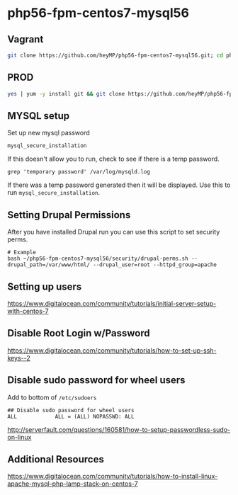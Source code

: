 # php56-fpm-centos7-mysql56

## Vagrant
```bash
git clone https://github.com/heyMP/php56-fpm-centos7-mysql56.git; cd php56-fpm-centos7-mysql56; vagrant up
```

## PROD
```bash
yes | yum -y install git && git clone https://github.com/heyMP/php56-fpm-centos7-mysql56.git && cd php56-fpm-centos7-mysql56 && chmod 700 install/prod.sh && install/prod.sh && post-install.sh
```

## MYSQL setup

Set up new mysql password
```
mysql_secure_installation
```

If this doesn't allow you to run, check to see if there is a temp password.
```
grep 'temporary password' /var/log/mysqld.log
```

If there was a temp password generated then it will be displayed.  Use this to run `mysql_secure_installation`.

## Setting Drupal Permissions

After you have installed Drupal run you can use this script to set security perms.

```
# Example
bash ~/php56-fpm-centos7-mysql56/security/drupal-perms.sh --drupal_path=/var/www/html/ --drupal_user=root --httpd_group=apache
```

## Setting up users

https://www.digitalocean.com/community/tutorials/initial-server-setup-with-centos-7

## Disable Root Login w/Password

https://www.digitalocean.com/community/tutorials/how-to-set-up-ssh-keys--2

## Disable sudo password for wheel users

Add to bottom of `/etc/sudoers`

```
## Disable sudo password for wheel users
ALL            ALL = (ALL) NOPASSWD: ALL
```
http://serverfault.com/questions/160581/how-to-setup-passwordless-sudo-on-linux

## Additional Resources

https://www.digitalocean.com/community/tutorials/how-to-install-linux-apache-mysql-php-lamp-stack-on-centos-7
